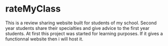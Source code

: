 # rateMyClass
This is a review sharing website built for students of my school. Second year students share their specialties and give advice to the first year students. At first this project was started for learning purposes. If it gives a functionnal website then i will host it.
